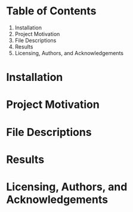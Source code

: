 # Table of Contents
1)    Installation
2)    Project Motivation
3)    File Descriptions
4)    Results
5)    Licensing, Authors, and Acknowledgements

# Installation








# Project Motivation

# File Descriptions

# Results


# Licensing, Authors, and Acknowledgements
